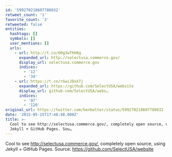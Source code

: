 ```yaml
---
id: '599270218607788032'
retweet_count: '1'
favorite_count: '3'
retweeted: false
entities:
  hashtags: []
  symbols: []
  user_mentions: []
  urls:
    - url: http://t.co/60g3wThH8g
      expanded_url: http://selectusa.commerce.gov/
      display_url: selectusa.commerce.gov
      indices:
        - '12'
        - '34'
    - url: https://t.co/rGwiJDxkTj
      expanded_url: https://github.com/SelectUSA/website
      display_url: github.com/SelectUSA/webs…
      indices:
        - '97'
        - '120'
original_url: https://twitter.com/benbalter/status/599270218607788032
date: '2015-05-15T17:48:48.000Z'
title: >-
  Cool to see http://selectusa.commerce.gov/, completely open source, using
  Jekyll + GitHub Pages. Sou…
---
```


Cool to see http://selectusa.commerce.gov/, completely open source, using Jekyll + GitHub Pages. Source: https://github.com/SelectUSA/website